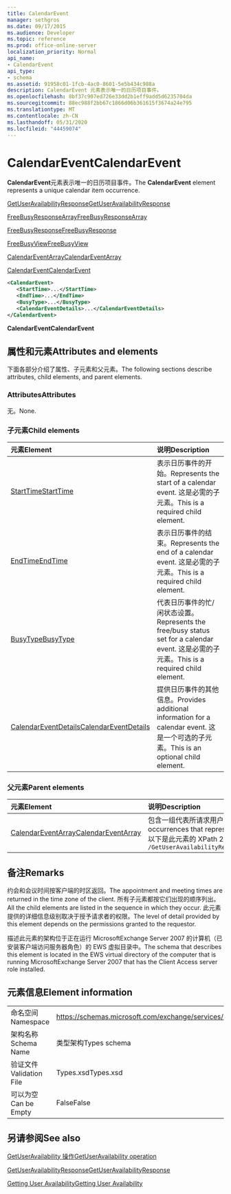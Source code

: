 ```yaml
---
title: CalendarEvent
manager: sethgros
ms.date: 09/17/2015
ms.audience: Developer
ms.topic: reference
ms.prod: office-online-server
localization_priority: Normal
api_name:
- CalendarEvent
api_type:
- schema
ms.assetid: 91958c01-1fcb-4ac0-8601-5e5b434c988a
description: CalendarEvent 元素表示唯一的日历项目事件。
ms.openlocfilehash: 8bf37c907ed726e33dd2b1eff9add5d6235704da
ms.sourcegitcommit: 88ec988f2bb67c1866d06b361615f3674a24e795
ms.translationtype: MT
ms.contentlocale: zh-CN
ms.lasthandoff: 05/31/2020
ms.locfileid: "44459074"
---
```

# <a name="calendarevent"></a><span data-ttu-id="2223b-103">CalendarEvent</span><span class="sxs-lookup"><span data-stu-id="2223b-103">CalendarEvent</span></span>

<span data-ttu-id="2223b-104">**CalendarEvent**元素表示唯一的日历项目事件。</span><span class="sxs-lookup"><span data-stu-id="2223b-104">The **CalendarEvent** element represents a unique calendar item occurrence.</span></span> 
  
[<span data-ttu-id="2223b-105">GetUserAvailabilityResponse</span><span class="sxs-lookup"><span data-stu-id="2223b-105">GetUserAvailabilityResponse</span></span>](getuseravailabilityresponse.md)
  
[<span data-ttu-id="2223b-106">FreeBusyResponseArray</span><span class="sxs-lookup"><span data-stu-id="2223b-106">FreeBusyResponseArray</span></span>](freebusyresponsearray.md)
  
[<span data-ttu-id="2223b-107">FreeBusyResponse</span><span class="sxs-lookup"><span data-stu-id="2223b-107">FreeBusyResponse</span></span>](freebusyresponse.md)
  
[<span data-ttu-id="2223b-108">FreeBusyView</span><span class="sxs-lookup"><span data-stu-id="2223b-108">FreeBusyView</span></span>](freebusyview.md)
  
[<span data-ttu-id="2223b-109">CalendarEventArray</span><span class="sxs-lookup"><span data-stu-id="2223b-109">CalendarEventArray</span></span>](calendareventarray.md)
  
[<span data-ttu-id="2223b-110">CalendarEvent</span><span class="sxs-lookup"><span data-stu-id="2223b-110">CalendarEvent</span></span>](calendarevent.md)
  
```xml
<CalendarEvent>
   <StartTime>...</StartTime>
   <EndTime>...</EndTime>
   <BusyType>...</BusyType>
   <CalendarEventDetails>...</CalendarEventDetails>
</CalendarEvent>
```

 <span data-ttu-id="2223b-111">**CalendarEvent**</span><span class="sxs-lookup"><span data-stu-id="2223b-111">**CalendarEvent**</span></span>
## <a name="attributes-and-elements"></a><span data-ttu-id="2223b-112">属性和元素</span><span class="sxs-lookup"><span data-stu-id="2223b-112">Attributes and elements</span></span>

<span data-ttu-id="2223b-113">下面各部分介绍了属性、子元素和父元素。</span><span class="sxs-lookup"><span data-stu-id="2223b-113">The following sections describe attributes, child elements, and parent elements.</span></span>
  
### <a name="attributes"></a><span data-ttu-id="2223b-114">Attributes</span><span class="sxs-lookup"><span data-stu-id="2223b-114">Attributes</span></span>

<span data-ttu-id="2223b-115">无。</span><span class="sxs-lookup"><span data-stu-id="2223b-115">None.</span></span>
  
### <a name="child-elements"></a><span data-ttu-id="2223b-116">子元素</span><span class="sxs-lookup"><span data-stu-id="2223b-116">Child elements</span></span>

|<span data-ttu-id="2223b-117">**元素**</span><span class="sxs-lookup"><span data-stu-id="2223b-117">**Element**</span></span>|<span data-ttu-id="2223b-118">**说明**</span><span class="sxs-lookup"><span data-stu-id="2223b-118">**Description**</span></span>|
|:-----|:-----|
|[<span data-ttu-id="2223b-119">StartTime</span><span class="sxs-lookup"><span data-stu-id="2223b-119">StartTime</span></span>](starttime.md) <br/> |<span data-ttu-id="2223b-120">表示日历事件的开始。</span><span class="sxs-lookup"><span data-stu-id="2223b-120">Represents the start of a calendar event.</span></span> <span data-ttu-id="2223b-121">这是必需的子元素。</span><span class="sxs-lookup"><span data-stu-id="2223b-121">This is a required child element.</span></span>  <br/> |
|[<span data-ttu-id="2223b-122">EndTime</span><span class="sxs-lookup"><span data-stu-id="2223b-122">EndTime</span></span>](endtime.md) <br/> |<span data-ttu-id="2223b-123">表示日历事件的结束。</span><span class="sxs-lookup"><span data-stu-id="2223b-123">Represents the end of a calendar event.</span></span> <span data-ttu-id="2223b-124">这是必需的子元素。</span><span class="sxs-lookup"><span data-stu-id="2223b-124">This is a required child element.</span></span>  <br/> |
|[<span data-ttu-id="2223b-125">BusyType</span><span class="sxs-lookup"><span data-stu-id="2223b-125">BusyType</span></span>](busytype.md) <br/> |<span data-ttu-id="2223b-126">代表日历事件的忙/闲状态设置。</span><span class="sxs-lookup"><span data-stu-id="2223b-126">Represents the free/busy status set for a calendar event.</span></span> <span data-ttu-id="2223b-127">这是必需的子元素。</span><span class="sxs-lookup"><span data-stu-id="2223b-127">This is a required child element.</span></span>  <br/> |
|[<span data-ttu-id="2223b-128">CalendarEventDetails</span><span class="sxs-lookup"><span data-stu-id="2223b-128">CalendarEventDetails</span></span>](calendareventdetails.md) <br/> |<span data-ttu-id="2223b-129">提供日历事件的其他信息。</span><span class="sxs-lookup"><span data-stu-id="2223b-129">Provides additional information for a calendar event.</span></span> <span data-ttu-id="2223b-130">这是一个可选的子元素。</span><span class="sxs-lookup"><span data-stu-id="2223b-130">This is an optional child element.</span></span>  <br/> |
   
### <a name="parent-elements"></a><span data-ttu-id="2223b-131">父元素</span><span class="sxs-lookup"><span data-stu-id="2223b-131">Parent elements</span></span>

|<span data-ttu-id="2223b-132">**元素**</span><span class="sxs-lookup"><span data-stu-id="2223b-132">**Element**</span></span>|<span data-ttu-id="2223b-133">**说明**</span><span class="sxs-lookup"><span data-stu-id="2223b-133">**Description**</span></span>|
|:-----|:-----|
|[<span data-ttu-id="2223b-134">CalendarEventArray</span><span class="sxs-lookup"><span data-stu-id="2223b-134">CalendarEventArray</span></span>](calendareventarray.md) <br/> |<span data-ttu-id="2223b-135">包含一组代表所请求用户的可用性的唯一的日历项目匹配项。</span><span class="sxs-lookup"><span data-stu-id="2223b-135">Contains a set of unique calendar item occurrences that represent the requested user's availability.</span></span>  <br/> <span data-ttu-id="2223b-136">以下是此元素的 XPath 2.0 表达式：</span><span class="sxs-lookup"><span data-stu-id="2223b-136">The following is the XPath 2.0 expression to this element:</span></span>  <br/>  `/GetUserAvailabilityResponse/FreeBusyResponseArray/FreeBusyResponse/FreeBusyView/CalendarEventArray` <br/> |
   
## <a name="remarks"></a><span data-ttu-id="2223b-137">备注</span><span class="sxs-lookup"><span data-stu-id="2223b-137">Remarks</span></span>

<span data-ttu-id="2223b-138">约会和会议时间按客户端的时区返回。</span><span class="sxs-lookup"><span data-stu-id="2223b-138">The appointment and meeting times are returned in the time zone of the client.</span></span> <span data-ttu-id="2223b-139">所有子元素都按它们出现的顺序列出。</span><span class="sxs-lookup"><span data-stu-id="2223b-139">All the child elements are listed in the sequence in which they occur.</span></span> <span data-ttu-id="2223b-140">此元素提供的详细信息级别取决于授予请求者的权限。</span><span class="sxs-lookup"><span data-stu-id="2223b-140">The level of detail provided by this element depends on the permissions granted to the requestor.</span></span>
  
<span data-ttu-id="2223b-141">描述此元素的架构位于正在运行 MicrosoftExchange Server 2007 的计算机（已安装客户端访问服务器角色）的 EWS 虚拟目录中。</span><span class="sxs-lookup"><span data-stu-id="2223b-141">The schema that describes this element is located in the EWS virtual directory of the computer that is running MicrosoftExchange Server 2007 that has the Client Access server role installed.</span></span>
  
## <a name="element-information"></a><span data-ttu-id="2223b-142">元素信息</span><span class="sxs-lookup"><span data-stu-id="2223b-142">Element information</span></span>

|||
|:-----|:-----|
|<span data-ttu-id="2223b-143">命名空间</span><span class="sxs-lookup"><span data-stu-id="2223b-143">Namespace</span></span>  <br/> |https://schemas.microsoft.com/exchange/services/2006/types  <br/> |
|<span data-ttu-id="2223b-144">架构名称</span><span class="sxs-lookup"><span data-stu-id="2223b-144">Schema Name</span></span>  <br/> |<span data-ttu-id="2223b-145">类型架构</span><span class="sxs-lookup"><span data-stu-id="2223b-145">Types schema</span></span>  <br/> |
|<span data-ttu-id="2223b-146">验证文件</span><span class="sxs-lookup"><span data-stu-id="2223b-146">Validation File</span></span>  <br/> |<span data-ttu-id="2223b-147">Types.xsd</span><span class="sxs-lookup"><span data-stu-id="2223b-147">Types.xsd</span></span>  <br/> |
|<span data-ttu-id="2223b-148">可以为空</span><span class="sxs-lookup"><span data-stu-id="2223b-148">Can be Empty</span></span>  <br/> |<span data-ttu-id="2223b-149">False</span><span class="sxs-lookup"><span data-stu-id="2223b-149">False</span></span>  <br/> |
   
## <a name="see-also"></a><span data-ttu-id="2223b-150">另请参阅</span><span class="sxs-lookup"><span data-stu-id="2223b-150">See also</span></span>



[<span data-ttu-id="2223b-151">GetUserAvailability 操作</span><span class="sxs-lookup"><span data-stu-id="2223b-151">GetUserAvailability operation</span></span>](getuseravailability-operation.md)
  
[<span data-ttu-id="2223b-152">GetUserAvailabilityResponse</span><span class="sxs-lookup"><span data-stu-id="2223b-152">GetUserAvailabilityResponse</span></span>](getuseravailabilityresponse.md)


[<span data-ttu-id="2223b-153">Getting User Availability</span><span class="sxs-lookup"><span data-stu-id="2223b-153">Getting User Availability</span></span>](https://msdn.microsoft.com/library/d4133fcb-9b0f-4e6b-aadf-a389da83516a%28Office.15%29.aspx)

